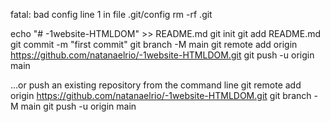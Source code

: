 fatal: bad config line 1 in file .git/config
rm -rf .git

echo "# -1website-HTMLDOM" >> README.md
git init
git add README.md
git commit -m "first commit"
git branch -M main
git remote add origin https://github.com/natanaelrio/-1website-HTMLDOM.git
git push -u origin main


…or push an existing repository from the command line
git remote add origin https://github.com/natanaelrio/-1website-HTMLDOM.git
git branch -M main
git push -u origin main